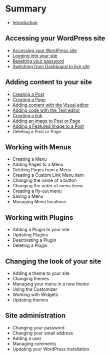 # Summary

* [Introduction](README.md)

## Accessing your WordPress site
* [Accessing your WordPress site](accessing-your-wordpress-site.md)
* [Logging into your site](logging-into-your-site.md)
* [Resetting your password](resetting-your-password.md)
* [Switching from Dashboard to live site](switching-from-dashboard-to-live-site.md)

## Adding content to your site
* [Creating a Post](creating-a-post.md)
* [Creating a Page](creating-a-part.md)
* [Adding content with the Visual editor](adding-content-with-the-visual-editor.md)
* [Adding code with the Text editor](adding-code-with-the-text-editor.md)
* [Creating a link](creating-a-link.md)
* [Adding an image to Post or Page](adding-an-image-to-post-or-page.md)
* [Adding a Featured Image to a Post](adding-a-featured-image-to-a-post.md)
* Deleting a Post or Page

## Working with Menus
* Creating a Menu
* Adding Pages to a Menu
* Deleting Pages from a Menu
* Creating a Custom Link Menu item
* Changing the name of a button
* Changing the order of menu items
* Creating a fly-out menu
* Saving a Menu
* Managing Menu locations

## Working with Plugins
* Adding a Plugin to your site
* Updating Plugins
* Deactivating a Plugin
* Deleting a Plugin

## Changing the look of your site
* Adding a theme to your site
* Changing themes
* Managing your menu in a new theme
* Using the Customizer
* Working with Widgets
* Updating themes

## Site administration
* Changing your password
* Changing your email address
* Adding a user
* Managing comments
* Updating your WordPress installation

